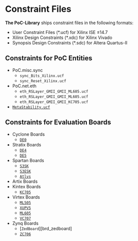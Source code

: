 # Constraint Files

**The PoC-Library** ships constraint files in the following formats:
 -  User Constraint Files (*.ucf) for Xilinx ISE &le;14.7
 -  Xilinx Design Constraints (*.xdc) for Xilinx Vivado
 -  Synopsis Design Constraints (*.sdc) for Altera Quartus-II

## Constraints for PoC Entities

 -  PoC.misc.sync
     - `sync_Bits_Xilinx.ucf`
     - `sync_Reset_Xilinx.ucf`
 -  PoC.net.eth
     - `eth_RSLayer_GMII_GMII_ML605.ucf`
     - `eth_RSLayer_GMII_GMII_ML605.ucf`
     - `eth_RSLayer_GMII_GMII_KC705.ucf`
 -  [`MetaStability.ucf`][ucf_MetaStability]


## Constraints for Evaluation Boards

 -  Cyclone Boards
     -  [`DE0`][brd_de0]
 -  Stratix Boards
     -  [`DE4`][brd_de4]
     -  [`DE5`][brd_de5]
 -  Spartan Boards
     -  [`S3SK`][brd_s3sk]
     -  [`S3ESK`][brd_s3esk]
     -  [`Atlys`][brd_atlys]
 -  Artix Boards
 -  Kintex Boards
     -  [`KC705`][brd_kc705]
 -  Virtex Boards
     -  [`ML505`][brd_ml505]
     -  [`XUPV5`][brd_xupv5]
     -  [`ML605`][brd_ml605]
     -  [`VC707`][brd_vc707]
 -  Zynq Boards
     -  [`ZedBoard`][brd_zedboard]
     -  [`ZC706`][brd_zc706]



 [brd_de0]:					DE0
 [brd_de4]:					DE4
 [brd_de5]:					DE5
 [brd_s3sk]:				S3SK
 [brd_s3esk]:				S3ESK
 [brd_atlys]:				Atlys
 [brd_kc705]:				KC705
 [brd_ml505]:				ML505
 [brd_xupv5]:				XUPV5
 [brd_ml605]:				ML605
 [brd_vc707]:				VC707
 [brd_zc706]:				ZC706

 [ucf_MetaStability]:	MetaStability.ucf
